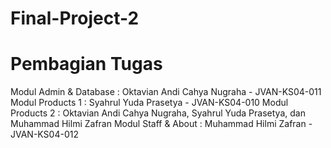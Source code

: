 # Final-Project-2

# Pembagian Tugas

Modul Admin & Database	: Oktavian Andi Cahya Nugraha - JVAN-KS04-011
Modul Products 1 	: Syahrul Yuda Prasetya - JVAN-KS04-010
Modul Products 2	: Oktavian Andi Cahya Nugraha, Syahrul Yuda Prasetya, dan Muhammad Hilmi Zafran
Modul Staff & About	: Muhammad Hilmi Zafran - JVAN-KS04-012

